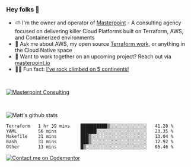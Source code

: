 

### Hey folks 👋



- ⛅️ I'm the owner and operator of [Masterpoint](https://masterpoint.io) - A consulting agency focused on delivering killer Cloud Platforms built on Terraform, AWS, and Containerized environments
- 💬 Ask me about AWS, my open source [Terraform work](https://github.com/masterpointio?q=terraform&type=&language=hcl), or anything in the Cloud Native space
- 🔨 Want to work together on an upcoming project? Reach out via [masterpoint.io](https://masterpoint.io)
- 🧗‍♂️ Fun fact: [I've rock climbed on 5 continents!](https://www.rockandice.com/videos/weekend-whippers/weekend-whipper-gunning-for-it-on-south-six-shooter/)

<br>


[![Masterpoint Consulting](https://masterpoint-public.s3.us-west-2.amazonaws.com/Logo-medium.png)](https://masterpoint.io)

<br>

![Matt's github stats](https://github-readme-stats.vercel.app/api?username=Gowiem&count_private=true&theme=cobalt&show_icons=true)

<!--START_SECTION:waka-->

```text
Terraform   1 hr 39 mins    ██████████▒░░░░░░░░░░░░░░   41.28 %
YAML        56 mins         ██████░░░░░░░░░░░░░░░░░░░   23.35 %
Makefile    31 mins         ███▒░░░░░░░░░░░░░░░░░░░░░   13.04 %
Bash        31 mins         ███▒░░░░░░░░░░░░░░░░░░░░░   12.92 %
Other       13 mins         █▒░░░░░░░░░░░░░░░░░░░░░░░   05.46 %
```

<!--END_SECTION:waka-->

[![Contact me on Codementor](https://www.codementor.io/m-badges/gowiem/find-me-on-cm-b.svg)](https://www.codementor.io/@gowiem?refer=badge)
